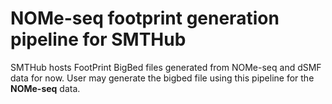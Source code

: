 # NOMe-seq footprint generation pipeline for SMTHub

SMTHub hosts FootPrint BigBed files generated from NOMe-seq and dSMF data for now. User may generate the bigbed file using this pipeline for the **NOMe-seq** data. 

